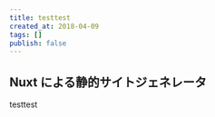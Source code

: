 ```yaml
---
title: testtest
created_at: 2018-04-09
tags: []
publish: false
---
```


## Nuxt による静的サイトジェネレータ

testtest
